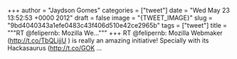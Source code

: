 
+++
author = "Jaydson Gomes"
categories = ["tweet"]
date = "Wed May 23 13:52:53 +0000 2012"
draft = false
image = "{TWEET_IMAGE}"
slug = "9bd4040343a1efe0483c43f406d510e42ce2965b"
tags = ["tweet"]
title = """RT @felipernb: Mozilla We..."""
+++
RT @felipernb: Mozilla Webmaker (http://t.co/TbQLijjU ) is really an amazing initiative! Specially with its Hackasaurus (http://t.co/GOK ...
